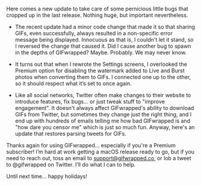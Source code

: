 Here comes a new update to take care of some pernicious little bugs that cropped up in the last release. Nothing huge, but important nevertheless.

- The recent update had a minor code change that made it so that sharing GIFs, even successfully, always resulted in a non-specific error message being displayed. Innocuous as that is, I couldn't let it stand, so I reversed the change that caused it. Did I cause another bug to spawn in the depths of GIFwrapped? Maybe. Probably. We may never know.

- It turns out that when I rewrote the Settings screens, I overlooked the Premium option for disabling the watermark added to Live and Burst photos when converting them to GIFs. I connected one up to the other, so it should respect what it’s set to once again.

- Like all social networks, Twitter often make changes to their website to introduce features, fix bugs… or just tweak stuff to "improve engagement". It doesn't always affect GIFwrapped's ability to download GIFs from Twitter, but sometimes they change just the right thing, and I end up with hundreds of emails telling me how bad GIFwrapped is and "how dare you censor me" which is just so much fun. Anyway, here's an update that restores parsing tweets for GIFs.

Thanks again for using GIFwrapped… especially if you're a Premium subscriber! I’m hard at work getting a macOS release ready to go, but if you need to reach out, toss an email to support@gifwrapped.co, or lob a tweet to @gifwrapped on Twitter. I’ll do what I can to help.

Until next time… happy holidays!